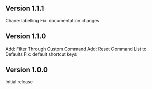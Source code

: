 ## Version 1.1.1

Chane: labelling
Fix: documentation changes

## Version 1.1.0

Add: Filter Through Custom Command
Add: Reset Command List to Defaults
Fix: default shortcut keys

## Version 1.0.0

Initial release
